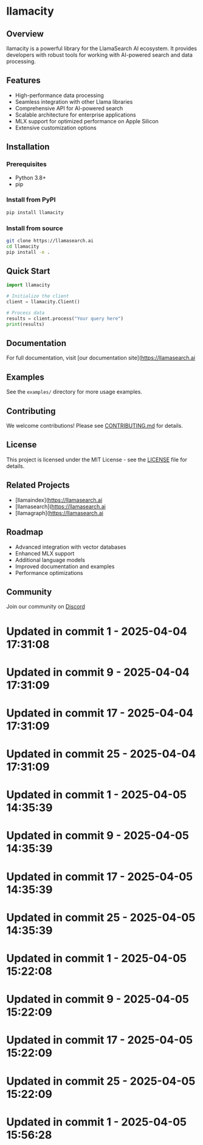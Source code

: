 # llamacity

## Overview
llamacity is a powerful library for the LlamaSearch AI ecosystem. It provides developers with robust tools for working with AI-powered search and data processing.

## Features
- High-performance data processing
- Seamless integration with other Llama libraries
- Comprehensive API for AI-powered search
- Scalable architecture for enterprise applications
- MLX support for optimized performance on Apple Silicon
- Extensive customization options

## Installation

### Prerequisites
- Python 3.8+
- pip

### Install from PyPI
```bash
pip install llamacity
```

### Install from source
```bash
git clone https://llamasearch.ai
cd llamacity
pip install -e .
```

## Quick Start
```python
import llamacity

# Initialize the client
client = llamacity.Client()

# Process data
results = client.process("Your query here")
print(results)
```

## Documentation
For full documentation, visit [our documentation site](https://llamasearch.ai

## Examples
See the `examples/` directory for more usage examples.

## Contributing
We welcome contributions! Please see [CONTRIBUTING.md](CONTRIBUTING.md) for details.

## License
This project is licensed under the MIT License - see the [LICENSE](LICENSE) file for details.

## Related Projects
- [llamaindex](https://llamasearch.ai
- [llamasearch](https://llamasearch.ai
- [llamagraph](https://llamasearch.ai

## Roadmap
- Advanced integration with vector databases
- Enhanced MLX support
- Additional language models
- Improved documentation and examples
- Performance optimizations

## Community
Join our community on [Discord](https://discord.gg/llamasearch)

# Updated in commit 1 - 2025-04-04 17:31:08

# Updated in commit 9 - 2025-04-04 17:31:09

# Updated in commit 17 - 2025-04-04 17:31:09

# Updated in commit 25 - 2025-04-04 17:31:09

# Updated in commit 1 - 2025-04-05 14:35:39

# Updated in commit 9 - 2025-04-05 14:35:39

# Updated in commit 17 - 2025-04-05 14:35:39

# Updated in commit 25 - 2025-04-05 14:35:39

# Updated in commit 1 - 2025-04-05 15:22:08

# Updated in commit 9 - 2025-04-05 15:22:09

# Updated in commit 17 - 2025-04-05 15:22:09

# Updated in commit 25 - 2025-04-05 15:22:09

# Updated in commit 1 - 2025-04-05 15:56:28
